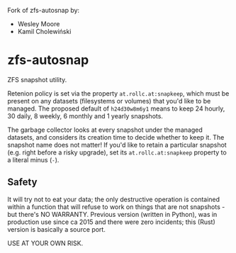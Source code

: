 Fork of zfs-autosnap by:
- Wesley Moore
- Kamil Cholewiński

# zfs-autosnap

ZFS snapshot utility.

Retenion policy is set via the property `at.rollc.at:snapkeep`, which
must be present on any datasets (filesystems or volumes) that you'd
like to be managed. The proposed default of `h24d30w8m6y1` means to
keep 24 hourly, 30 daily, 8 weekly, 6 monthly and 1 yearly snapshots.

The garbage collector looks at every snapshot under the managed
datasets, and considers its creation time to decide whether to keep
it. The snapshot name does not matter! If you'd like to retain a
particular snapshot (e.g. right before a risky upgrade), set its
`at.rollc.at:snapkeep` property to a literal minus (`-`).

## Safety

It will try not to eat your data; the only destructive operation is
contained within a function that will refuse to work on things that
are not snapshots - but there's NO WARRANTY. Previous version (written
in Python), was in production use since ca 2015 and there were zero
incidents; this (Rust) version is basically a source port.

USE AT YOUR OWN RISK.
